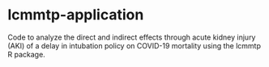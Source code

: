 # lcmmtp-application
Code to analyze the direct and indirect effects through acute kidney injury (AKI) of a delay in intubation policy on COVID-19 mortality using the lcmmtp R package.